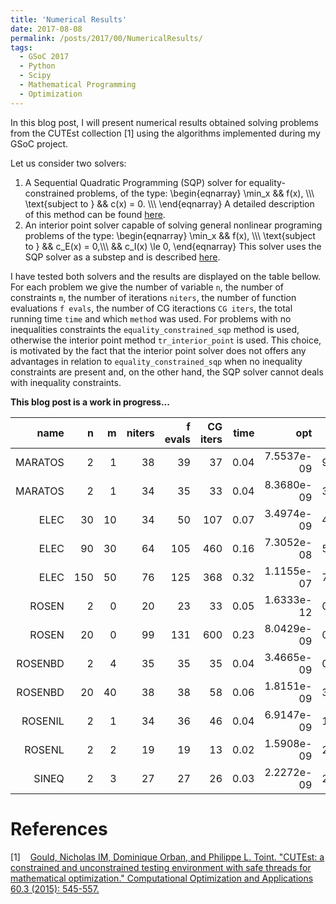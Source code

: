 ```yaml
---
title: 'Numerical Results'
date: 2017-08-08
permalink: /posts/2017/00/NumericalResults/
tags:
  - GSoC 2017
  - Python
  - Scipy
  - Mathematical Programming
  - Optimization
---
```


In this blog post, I will present numerical results obtained
solving problems from the CUTEst collection \[1\] using the algorithms
implemented during my GSoC project.

Let us consider two solvers:

1. A Sequential Quadratic Programming (SQP) solver for equality-constrained problems, of the type:
\begin{eqnarray}
  \min_x && f(x), \\\\\\
   \text{subject to } && c(x) = 0. \\\\\\
\end{eqnarray}
A detailed description of this method can be found [here](https://antonior92.github.io/posts/2017/06/Byrd-Omojokun/).
2. An interior point solver capable of solving general nonlinear programing problems of the type:
\begin{eqnarray}
  \min_x && f(x), \\\\\\
   \text{subject to } && c_E(x) = 0,\\\\\\
   && c_I(x) \le 0,
\end{eqnarray}
This solver uses the SQP solver as a substep and is described
[here](https://antonior92.github.io/posts/2017/07/interior-point-method/).

I have tested both solvers and the results are displayed on the table bellow. For each problem we give the number of variable
``n``, the number of constraints ``m``, the number of iterations ``niters``, the number of function evaluations 
``f evals``, the number of CG iteractions ``CG iters``, the total running time ``time`` and which ``method`` was used.
For problems with no inequalities constraints the ``equality_constrained_sqp`` method is used, otherwise the interior
point method ``tr_interior_point`` is used. This choice, is motivated by the fact that the interior point solver does
not offers any advantages in relation to ``equality_constrained_sqp`` when no inequality constraints are present
and, on the other hand, the SQP solver cannot deals with inequality constraints.


**This blog post is a work in progress...**

|   name   | n  | m  |  niters  | f evals  | CG iters |   time   |   opt    |  c viol  |         method          |
|---------:|---:|---:|---------:|---------:|---------:|---------:|---------:|---------:|:-----------------------:|
| MARATOS  | 2  | 1  |    38    |    39    |    37    |   0.04   |7.5537e-09|9.3934e-12|equality_constrained_sqp |
| MARATOS  | 2  | 1  |    34    |    35    |    33    |   0.04   |8.3680e-09|3.5021e-12|equality_constrained_sqp |
|   ELEC   | 30 | 10 |    34    |    50    |   107    |   0.07   |3.4974e-09|4.0030e-16|equality_constrained_sqp |
|   ELEC   | 90 | 30 |    64    |   105    |   460    |   0.16   |7.3052e-08|5.2074e-16|equality_constrained_sqp |
|   ELEC   |150 | 50 |    76    |   125    |   368    |   0.32   |1.1155e-07|7.1951e-16|equality_constrained_sqp |
|  ROSEN   | 2  | 0  |    20    |    23    |    33    |   0.05   |1.6333e-12|0.0000e+00|equality_constrained_sqp |
|  ROSEN   | 20 | 0  |    99    |   131    |   600    |   0.23   |8.0429e-09|0.0000e+00|equality_constrained_sqp |
| ROSENBD  | 2  | 4  |    35    |    35    |    35    |   0.04   |3.4665e-09|0.0000e+00|    tr_interior_point    |
| ROSENBD  | 20 | 40 |    38    |    38    |    58    |   0.06   |1.8151e-09|3.1402e-16|    tr_interior_point    |
| ROSENIL  | 2  | 1  |    34    |    36    |    46    |   0.04   |6.9147e-09|1.5216e-17|    tr_interior_point    |
|  ROSENL  | 2  | 2  |    19    |    19    |    13    |   0.02   |1.5908e-09|2.7756e-17|    tr_interior_point    |
|  SINEQ   | 2  | 3  |    27    |    27    |    26    |   0.03   |2.2272e-09|2.8657e-16|    tr_interior_point    |

References
==========
\[1\]&nbsp;&nbsp;&nbsp;  [Gould, Nicholas IM, Dominique Orban, and Philippe L. Toint. "CUTEst: a constrained and unconstrained testing environment with safe threads for mathematical optimization." Computational Optimization and Applications 60.3 (2015): 545-557.][1]

[1]: ftp://www.hsl.rl.ac.uk/pub/nimg/pubs/GoulOrbaToin15_coap.pdf

